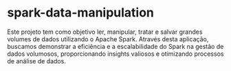 # spark-data-manipulation
Este projeto tem como objetivo ler, manipular, tratar e salvar grandes volumes de dados utilizando o Apache Spark. Através desta aplicação, buscamos demonstrar a eficiência e a escalabilidade do Spark na gestão de dados volumosos, proporcionando insights valiosos e otimizando processos de análise de dados.
